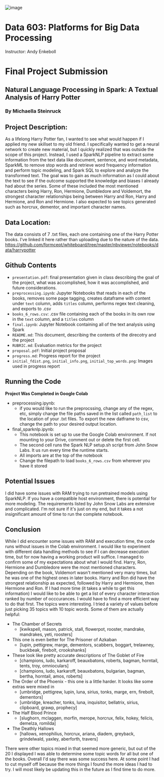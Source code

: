 ![image](https://user-images.githubusercontent.com/4869523/152448346-24012b92-318d-4ac5-83ff-599f381cc63d.png)

# Data 603: Platforms for Big Data Processing

Instructor: Andy Enkeboll

# Final Project Submission
## Natural Language Processing in Spark: A Textual Analysis of Harry Potter
### By Michaella Steinruck

## Project Description:
As a lifelong Harry Potter fan, I wanted to see what would happen if I applied my new skillset to my old friend. I specifically wanted to get a neural network to create new material, but I quickly realized that was outside the scope of this project. Instead, I used a SparkNLP pipeline to extract some information from the text data like document, sentence, and word metadata, SparkML to remove stop words and retrieve word frequency information and perform topic modeling, and Spark SQL to explore and analyze the transformed text. The goal was to gain as much information as I could about the text to see if the outcome supported the knowledge and biases I already had about the series. Some of these included the most mentioned characters being Harry, Ron, Hermione, Dumbledore and Voldemort, the strongest character relationships being between Harry and Ron, Harry and Hermione, and Ron and Hermione. I also expected to see topics generated such as horcrux, dementor, and important character names.

## Data Location:
The data consists of 7 .txt files, each one containing one of the Harry Potter books. I've linked it here rather than uploading due to the nature of the data. 
https://github.com/formcept/whiteboard/tree/master/nbviewer/notebooks/data/harrypotter

## Github Contents
- `presentation.pdf`: final presentation given in class describing the goal of the project, what was accomplished, how it was accomplished, and future considerations.
- `preprocessing.ipynb`: Jupyter Notebooks that reads in each of the books, removes some page tagging, creates dataframe with content under `text` column, adds `titles` column, performs regex text cleaning, and exports to .csv
- `books_6_rows.csv`: .csv file containing each of the books in its own row in the `text` column, and a `titles` column
- `final.ipynb`: Jupyter Notebook containing all of the text analysis using Spark
- `README.md`: This document, describing the contents of the direcotry and the project
- `RUBRIC.md`: Evaluation metrics for the project
- `proposal.pdf`: Initial project proposal
- `progress.md`: Progress report for the project
- `initial_fdist.png`, `initial_info.png`, `initial_top_words.png`: Images used in progress report

## Running the Code
**Project Was Completed in Google Colab**
- preprocessing.ipynb:
  - if you would like to run the preprocssing, change any of the regex, etc, simply change the file paths saved in the list called `path_list` to the location of your .txt files. To export the new datframe to csv, change the path to your desired output location. 
- final_sparknlp.ipynb:
  - This notebook is set up to use the Google Colab environment. If not mounting to your Drive, comment out or delete the first cell. 
  - The second cell runs the Spark NLP setup.sh script from John Snow Labs. It us run every time the runtime starts.
  - All imports are at the top of the notebook
  - Change the filepath to load `books_6_rows.csv` from wherever you have it stored

## Potential Issues
I did have some issues with RAM trying to run pretrained models using SparkNLP. If you have a compatible host environment, there is potential for more modeling. The requirements listed by John Snow Labs are extensive and complicated. I'm not sure if it's just on my end, but it takes a not insignificant amount of time to run the complete notebook.

## Conclusion
While I did encounter some issues with RAM and execution time, the code runs without issues in the Colab environment. I would like to experiment with different data handling methods to see if I can decrease execution time, but for now having a working product will suffice. I managed to confirm some of my expectations about what I would find. Harry, Ron, Hermione and Dumbledore were the most mentioned characters. Depending on the book, Voldemort wasn't mentioned very many times, but he was one of the highest ones in later books. Harry and Ron did have the strongest relationship as expected, followed by Harry and Hermione, then Hermione and Ron. If I had more time (it takes a while to get this information) I would like to be able to get a list of every character interaction ranked by number of occcurances. I would have to find a more efficient way to do that first. The topics were interesting. I tried a variety of values before just picking 35 topics with 10 topic words. Some of them are actually helpful:
- The Chamber of Secrets
  - [kwikspell, mason, patrick, stall, flowerpot, rooster, mandrake, mandrakes, yeti, roosters]    
- This one is even better for The Prisoner of Azkaban
  - [lupin, pettigrew, marge, dementors, scabbers, boggart, trelawney, buckbeak, firebolt, crookshanks]
- These look like pretty accurate descriptions of The Goblet of Fire
  - [champions, ludo, karkaroff, beauxbatons, roberts, bagman, horntail, tents, troy, omnioculars] 
  - [champions, ludo, karkaroff, beauxbatons, bulgarian, bagman, bertha, horntail, amos, roberts]
- The Order of the Phoenix - this one is a little harder. It looks like some extras were mixed in  
  - [umbridge, pettigrew, lupin, luna, sirius, tonks, marge, ern, firebolt, dementors]
  - [umbridge, kreacher, tonks, luna, inquisitor, bellatrix, sirius, clipboard, grawp, prophecy]
- The Half Blood Prince
  - [slughorn, mclaggen, morfin, merope, horcrux, felix, hokey, felicis, demelza, romilda] 
- The Deathly Hallows
  - [hallows, xenophilius, horcrux, ariana, diadem, greyback, grindelwald, yaxley, aberforth, travers]

There were other topics mixed in that seemed more generic, but out of the 20 I displayed I was able to determine some topic words for all but one of the books. Overall I'd say there was some success here. At some point I had to cut myself off because the more things I found the more ideas I had to try. I will most likely be updating this in the future as I find time to do more. 
  
